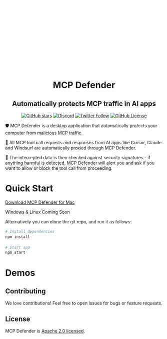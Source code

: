 <p align="center">
  <picture>
    <source media="(prefers-color-scheme: dark)" srcset="./src/assets/white_knight_icon.png">
    <source media="(prefers-color-scheme: light)" srcset="./src/assets/black_knight_icon.png">
    <img alt="Shows a black knight in light color mode and a white knight one in dark color mode." src="./src/assets/white_knight_icon.png" width="200" height="200">
  </picture>
</p>

<h1 align="center">MCP Defender</h1>
<h2 align="center">Automatically protects MCP traffic in AI apps</h2>

<p align="center">
  <a href="https://github.com/MCP-Defender/MCP-Defender"><img src="https://img.shields.io/github/stars/MCP-Defender/MCP-Defender?style=social" alt="GitHub stars"></a>
  <a href="https://discord.gg/SqXz6RGU"><img src="https://img.shields.io/discord/1376849284884074526?color=7289DA&label=Discord&logo=discord&logoColor=white" alt="Discord"></a>
  <a href="https://x.com/MCPDefender"><img src="https://img.shields.io/twitter/follow/MCPDefender?style=social" alt="Twitter Follow"></a>
  <a href="LICENSE"><img src="https://img.shields.io/github/license/MCP-Defender/MCP-Defender" alt="GitHub License"></a>
</p>

🛡️  MCP Defender is a desktop application that automatically protects your computer from malicious MCP traffic.

🚦 All MCP tool call requests and responses from AI apps like Cursor, Claude and Windsurf are automatically proxied through MCP Defender.

🔎  The intercepted data is then checked against security signatures - if anything harmful is detected, MCP Defender will alert you and ask if you want to allow or block the tool call from proceeding.

# Quick Start

[Download MCP Defender for Mac](https://mcpdefender.com)

Windows & Linux Coming Soon

Alternatively you can clone the git repo, and run it as follows:

```bash
# Install dependencies
npm install

# Start app
npm start
```
# Demos

## Contributing

We love contributions! Feel free to open issues for bugs or feature requests.

## License

MCP Defender is [Apache 2.0 licensed](LICENSE).
